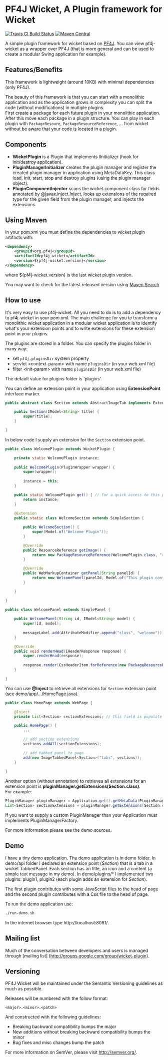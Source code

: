 # PF4J Wicket, A Plugin framework for Wicket


[![Travis CI Build Status](https://travis-ci.org/pf4j/pf4j-wicket.png)](https://travis-ci.org/pf4j/pf4j-wicket)
[![Maven Central](http://img.shields.io/maven-central/v/org.pf4j/pf4j-wicket.svg)](http://search.maven.org/#search|ga|1|pf4j-wicket)

A simple plugin framework for wicket based on [PF4J](https://github.com/pf4j/pf4j). You can view pf4j-wicket as a wrapper over PF4J (that is more general and can be used to create a modular Swing application for example).  

Features/Benefits
-------------------
This framework is lightweight (around 10KB) with minimal dependencies (only PF4J).  

The beauty of this framework is that you can start with a monolithic application and as the application grows in complexity you can split the code (without modifications) in multiple plugins.  
First create a package for each future plugin in your monolithic application. After this move each package in a plugin structure. You can play in each plugin with `PackageResoure`, `PackageResourceReference`, ... 
from wicket without be aware that your code is located in a plugin.

Components
-------------------
- **WicketPlugin** is a Plugin that implements IInitializer (hook for init/destroy application).
- **PluginManagerInitializer** creates the plugin manager and register the created plugin manager in application using MetaDataKey.
This class load, init, start, stop and destroy plugins (using the plugin manager object).
- **PluginComponentInjector** scans the wicket component class for fields annotated by @javax.inject.Inject, 
looks up extensions of the required type for the given field from the plugin manager, and injects the extensions.

Using Maven
-------------------
In your pom.xml you must define the dependencies to wicket plugin artifacts with:

```xml
<dependency>
    <groupId>org.pf4j</groupId>
    <artifactId>pf4j-wicket</artifactId>
    <version>${pf4j-wicket.version}</version>
</dependency>
```

where ${pf4j-wicket.version} is the last wicket plugin version.

You may want to check for the latest released version using [Maven Search](http://search.maven.org/#search%7Cga%7C1%7Cpf4j-wicket)

How to use
-------------------
It's very easy to use pf4j-wicket. All you need to do is to add a dependency to pf4j-wicket in your pom.xml.
The main challenge for you to transform a monolithic wicket application in a modular wicket application is to identify what's your extension points and 
to write extensions for these extension point in your plugins.

The plugins are stored in a folder. You can specify the plugins folder in many way:
- set `pf4j.pluginsDir` system property
- servlet \<context-param> with name `pluginsDir` (in your web.xml file)
- filter \<init-param> with name `pluginsDir` (in your web.xml file)   

The default value for plugins folder is 'plugins'.

You can define an extension point in your application using **ExtensionPoint** interface marker.

```java
public abstract class Section extends AbstractImageTab implements ExtensionPoint {

    public Section(IModel<String> title) {
        super(title);
    }

}
```

In below code I supply an extension for the `Section` extension point.

```java
public class WelcomePlugin extends WicketPlugin {

    private static WelcomePlugin instance;
    
    public WelcomePlugin(PluginWrapper wrapper) {
        super(wrapper);
        
        instance = this;
    }

    public static WelcomePlugin get() { // for a quick access to this plugin (it's optional)
        return instance;
    }
    
    @Extension
    public static class WelcomeSection extends SimpleSection {

        public WelcomeSection() {
            super(Model.of("Welcome Plugin"));
        }

        @Override
        public ResourceReference getImage() {
            return new PackageResourceReference(WelcomePlugin.class, "res/datasource.png");
        }

        @Override
        public WebMarkupContainer getPanel(String panelId) {
            return new WelcomePanel(panelId, Model.of("This plugin contributes with a css file to the head of page."));
        }

    }

}

public class WelcomePanel extends SimplePanel {
    
    public WelcomePanel(String id, IModel<String> model) {
        super(id, model);
        
        messageLabel.add(AttributeModifier.append("class", "welcome"));
    }

    @Override
    public void renderHead(IHeaderResponse response) {
        super.renderHead(response);
        
        response.render(CssHeaderItem.forReference(new PackageResourceReference(WelcomePanel.class, "res/welcome.css")));
    }

}
```
	
You can use **@Inject** to retrieve all extensions for `Section` extension point (see demo/app/.../HomePage.java).

```java
public class HomePage extends WebPage {

    @Inject
    private List<Section> sectionExtensions; // this field is populate by pf4j-wicket

    public HomePage() {     
        ...

        // add section extensions
        sections.addAll(sectionExtensions);

        // add tabbed panel to page
        add(new ImageTabbedPanel<Section>("tabs", sections));        
    }
    
}
```

Another option (without annotation) to retrieves all extensions for an extension point is **pluginManager.getExtensions(Section.class)**.   
For example:
	
```java
PluginManager pluginManager = Application.get().getMetaData(PluginManagerInitializer.PLUGIN_MANAGER_KEY);
List<Section> sectionExtensions = pluginManager.getExtensions(Section.class);
```

If you want to supply a custom PluginManager than your Application must implements PluginManagerFactory.

For more information please see the demo sources.

Demo
-------------------
I have a tiny demo application. The demo application is in demo folder.
In demo/api folder I declared an extension point (_Section_) that is a tab in a wicket TabbedPanel.
Each section has an title, an icon and a content (a simple text message in my demo).
In demo/plugins/* I implemented two plugins: plugin1, plugin2 (each plugin adds an extension for _Section_).

The first plugin contributes with some JavaScript files to the head of page and the second plugin contributes with a Css file to the head of page.  

To run the demo application use:  

```bash 
./run-demo.sh
```
    
In the internet browser type http://localhost:8081/.

Mailing list
--------------

Much of the conversation between developers and users is managed through [mailing list] (http://groups.google.com/group/wicket-plugin).

Versioning
------------
PF4J Wicket will be maintained under the Semantic Versioning guidelines as much as possible.

Releases will be numbered with the follow format:

`<major>.<minor>.<patch>`

And constructed with the following guidelines:

* Breaking backward compatibility bumps the major
* New additions without breaking backward compatibility bumps the minor
* Bug fixes and misc changes bump the patch

For more information on SemVer, please visit http://semver.org/.
